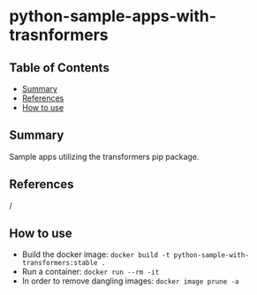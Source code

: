 # python-sample-apps-with-trasnformers


## Table of Contents

- [Summary](#summary)
- [References](#references)
- [How to use](#how-to-use)

## Summary

Sample apps utilizing the transformers pip package.

## References

/

## How to use

- Build the docker image: `docker build -t python-sample-with-transformers:stable .`
- Run a container: `docker run --rm -it `
- In order to remove dangling images: `docker image prune -a`